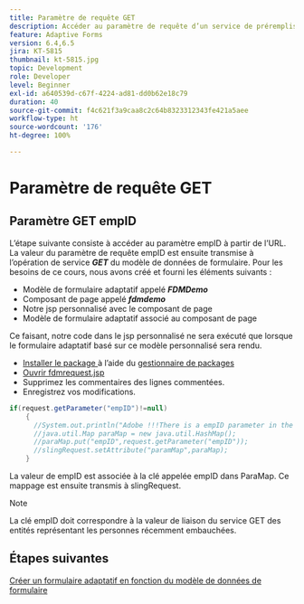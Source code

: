 ```yaml
---
title: Paramètre de requête GET
description: Accéder au paramètre de requête d’un service de préremplissage de modèle de données de formulaire
feature: Adaptive Forms
version: 6.4,6.5
jira: KT-5815
thumbnail: kt-5815.jpg
topic: Development
role: Developer
level: Beginner
exl-id: a640539d-c67f-4224-ad81-dd0b62e18c79
duration: 40
source-git-commit: f4c621f3a9caa8c2c64b8323312343fe421a5aee
workflow-type: ht
source-wordcount: '176'
ht-degree: 100%

---
```


# Paramètre de requête GET

## Paramètre GET empID

L’étape suivante consiste à accéder au paramètre empID à partir de l’URL. La valeur du paramètre de requête empID est ensuite transmise à l’opération de service **_GET_** du modèle de données de formulaire.
Pour les besoins de ce cours, nous avons créé et fourni les éléments suivants :

* Modèle de formulaire adaptatif appelé **_FDMDemo_**
* Composant de page appelé **_fdmdemo_**
* Notre jsp personnalisé avec le composant de page
* Modèle de formulaire adaptatif associé au composant de page

Ce faisant, notre code dans le jsp personnalisé ne sera exécuté que lorsque le formulaire adaptatif basé sur ce modèle personnalisé sera rendu.

* [Installer le package ](assets/template-page-component.zip) à l’aide du [gestionnaire de packages](http://localhost:4502/crx/packmgr/index.jsp)
* [Ouvrir fdmrequest.jsp](http://localhost:4502/crx/de/index.jsp#/apps/fdmdemo/component/page/fdmdemo/fdmrequest.jsp)
* Supprimez les commentaires des lignes commentées.
* Enregistrez vos modifications.

```java
if(request.getParameter("empID")!=null)
    {
      //System.out.println("Adobe !!!There is a empID parameter in the request "+request.getParameter("empID"));
      //java.util.Map paraMap = new java.util.HashMap();
      //paraMap.put("empID",request.getParameter("empID"));
      //slingRequest.setAttribute("paramMap",paraMap);
    }
```

La valeur de empID est associée à la clé appelée empID dans ParaMap. Ce mappage est ensuite transmis à slingRequest.

>[!NOTE]
>
>La clé empID doit correspondre à la valeur de liaison du service GET des entités représentant les personnes récemment embauchées.

## Étapes suivantes

[Créer un formulaire adaptatif en fonction du modèle de données de formulaire](./create-adaptive-form.md)
